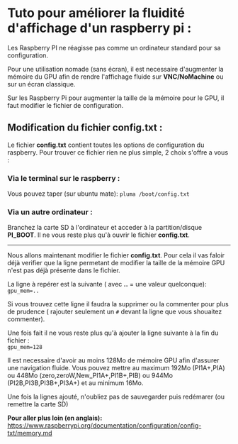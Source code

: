 # Tuto pour améliorer la fluidité d'affichage d'un raspberry pi :

Les Raspberry PI ne réagisse pas comme un ordinateur standard pour sa configuration.

Pour une utilisation nomade (sans écran), il est necessaire d'augmenter la mémoire
du GPU afin de rendre l'affichage fluide sur **VNC/NoMachine** ou sur un écran classique.

Sur les Raspberry Pi pour augmenter la taille de la mémoire pour le GPU, 
il faut modifier le fichier de configuration.

## Modification du fichier config.txt :

Le fichier **config.txt** contient toutes les options de configuration du raspberry.
Pour trouver ce fichier rien ne plus simple, 2 choix s'offre a vous :

### Via le terminal sur le raspberry :

Vous pouvez taper (sur ubuntu mate): `pluma /boot/config.txt`

### Via un autre ordinateur :

Branchez la carte SD à l'ordinateur et acceder à la partition/disque **PI_BOOT**.
Il ne vous reste plus qu'à ouvrir le fichier **config.txt**.

-----------------------

Nous allons maintenant modifier le fichier **config.txt**. 
Pour cela il vas faloir déjà verifier que la ligne permetant de modifier
la taille de la mémoire GPU n'est pas déjà présente dans le fichier.

La ligne à repérer est la suivante ( avec **..** = une valeur quelconque):   
`gpu_mem=..`
   
Si vous trouvez cette ligne il faudra la supprimer ou la commenter pour plus de 
prudence ( rajouter seulement un `#` devant la ligne que vous shouaitez commenter).

Une fois fait il ne vous reste plus qu'à ajouter la ligne suivante à la fin du fichier :   
`gpu_mem=128`

Il est necessaire d'avoir au moins 128Mo de mémoire GPU afin d'assurer une navigation fluide.
Vous pouvez mettre au maximum 192Mo (PI1A+,PIA) ou 448Mo (zero,zeroW,New_PI1A+,PI1B+,PIB) 
ou 944Mo (PI2B,PI3B,PI3B+,PI3A+) et au minimum 16Mo.

Une fois la lignes ajouté, n'oubliez pas de sauvegarder puis redémarer (ou remettre la carte SD)

**Pour aller plus loin (en anglais):** https://www.raspberrypi.org/documentation/configuration/config-txt/memory.md

